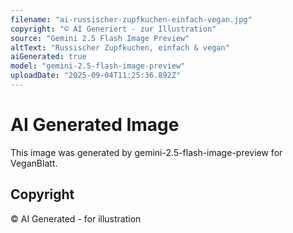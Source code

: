 ```yaml
---
filename: "ai-russischer-zupfkuchen-einfach-vegan.jpg"
copyright: "© AI Generiert - zur Illustration"
source: "Gemini 2.5 Flash Image Preview"
altText: "Russischer Zupfkuchen, einfach & vegan"
aiGenerated: true
model: "gemini-2.5-flash-image-preview"
uploadDate: "2025-09-04T11:25:36.892Z"
---
```


# AI Generated Image

This image was generated by gemini-2.5-flash-image-preview for VeganBlatt.

## Copyright
© AI Generated - for illustration

